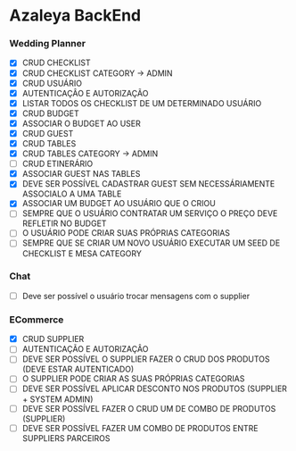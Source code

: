 # Azaleya BackEnd

### Wedding Planner

- [x] CRUD CHECKLIST
- [x] CRUD CHECKLIST CATEGORY -> ADMIN
- [x] CRUD USUÁRIO
- [X] AUTENTICAÇÂO E AUTORIZAÇÃO
- [x] LISTAR TODOS OS CHECKLIST DE UM DETERMINADO USUÁRIO
- [x] CRUD BUDGET
- [x] ASSOCIAR O BUDGET AO USER
- [X] CRUD GUEST
- [x] CRUD TABLES
- [x] CRUD TABLES CATEGORY -> ADMIN
- [ ] CRUD ETINERÁRIO
- [x] ASSOCIAR GUEST NAS TABLES
- [x] DEVE SER POSSÍVEL CADASTRAR GUEST SEM NECESSÁRIAMENTE ASSOCIALO A UMA TABLE
- [x] ASSOCIAR UM BUDGET AO USUÁRIO QUE O CRIOU
- [ ] SEMPRE QUE O USUÁRIO CONTRATAR UM SERVIÇO O PREÇO DEVE REFLETIR NO BUDGET
- [ ] O USUÁRIO PODE CRIAR SUAS PRÓPRIAS CATEGORIAS
- [ ] SEMPRE QUE SE CRIAR UM NOVO USUÁRIO EXECUTAR UM SEED DE CHECKLIST E MESA CATEGORY

### Chat
- [ ] Deve ser possível o usuário trocar mensagens com o supplier

### ECommerce

- [X] CRUD SUPPLIER
- [ ] AUTENTICAÇÃO E AUTORIZAÇÂO
- [ ] DEVE SER POSSÍVEL O SUPPLIER FAZER O CRUD DOS PRODUTOS (DEVE ESTAR AUTENTICADO)
- [ ] O SUPPLIER PODE CRIAR AS SUAS PRÓPRIAS CATEGORIAS
- [ ] DEVE SER POSSÍVEL APLICAR DESCONTO NOS PRODUTOS (SUPPLIER + SYSTEM ADMIN)
- [ ] DEVE SER POSSÍVEL FAZER O CRUD UM DE COMBO DE PRODUTOS (SUPPLIER)
- [ ] DEVE SER POSSÍVEL FAZER UM COMBO DE PRODUTOS ENTRE SUPPLIERS PARCEIROS